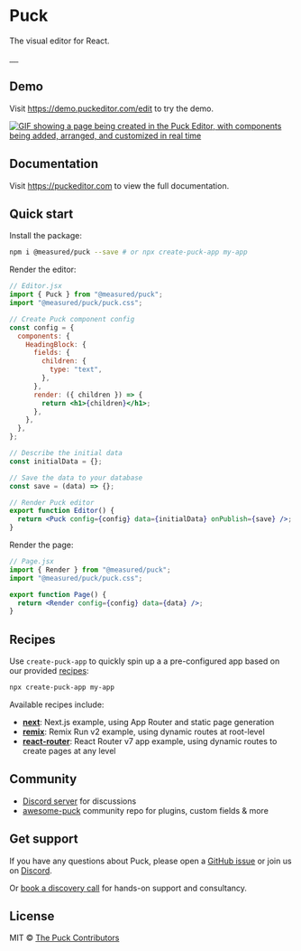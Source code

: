 # Puck

The visual editor for React.

<p align="left">
  <a aria-label="NPM version" href="https://www.npmjs.com/package/@measured/puck">
    <img alt="" src="https://img.shields.io/npm/v/@measured/puck.svg?style=for-the-badge&labelColor=000000">
  </a>
  <a aria-label="License" href="https://github.com/measuredco/puck/blob/main/LICENSE">
    <img alt="" src="https://img.shields.io/npm/l/@measured/puck.svg?style=for-the-badge&labelColor=000000">
  </a>
  <a aria-label="Join the community on Discord" href="https://discord.gg/D9e4E3MQVZ">
    <img alt="" src="https://img.shields.io/badge/Join%20the%20Discord-blueviolet.svg?style=for-the-badge&logo=Discord&labelColor=000000&logoWidth=20">
  </a>
  <a aria-label="Browse the awesome-puck community repo" href="https://github.com/measuredco/awesome-puck">
    <img alt="" src="https://img.shields.io/badge/repo-awesome--puck-fc60a8.svg?style=for-the-badge&labelColor=000000&logoWidth=20">
  </a>
  <a aria-label="Contributing guide" href="https://github.com/puckeditor/puck/blob/main/CONTRIBUTING.md">
    <img alt="" src="https://img.shields.io/badge/contributions-welcome-blue?style=for-the-badge&labelColor=000000">
  </a>
</p>

## Demo

Visit https://demo.puckeditor.com/edit to try the demo.

[![GIF showing a page being created in the Puck Editor, with components being added, arranged, and customized in real time](https://github.com/user-attachments/assets/916a29f2-8c8d-4c15-a7c7-6346efea26cb)](https://demo.puckeditor.com/edit)

## Documentation

Visit https://puckeditor.com to view the full documentation.

## Quick start

Install the package:

```sh
npm i @measured/puck --save # or npx create-puck-app my-app
```

Render the editor:

```jsx
// Editor.jsx
import { Puck } from "@measured/puck";
import "@measured/puck/puck.css";

// Create Puck component config
const config = {
  components: {
    HeadingBlock: {
      fields: {
        children: {
          type: "text",
        },
      },
      render: ({ children }) => {
        return <h1>{children}</h1>;
      },
    },
  },
};

// Describe the initial data
const initialData = {};

// Save the data to your database
const save = (data) => {};

// Render Puck editor
export function Editor() {
  return <Puck config={config} data={initialData} onPublish={save} />;
}
```

Render the page:

```jsx
// Page.jsx
import { Render } from "@measured/puck";
import "@measured/puck/puck.css";

export function Page() {
  return <Render config={config} data={data} />;
}
```

## Recipes

Use `create-puck-app` to quickly spin up a a pre-configured app based on our provided [recipes](https://github.com/measuredco/puck/tree/main/recipes):

```sh
npx create-puck-app my-app
```

Available recipes include:

- [**next**](https://github.com/measuredco/puck/tree/main/recipes/next): Next.js example, using App Router and static page generation
- [**remix**](https://github.com/measuredco/puck/tree/main/recipes/remix): Remix Run v2 example, using dynamic routes at root-level
- [**react-router**](https://github.com/measuredco/puck/tree/main/recipes/react-router): React Router v7 app example, using dynamic routes to create pages at any level

## Community

- [Discord server](https://discord.gg/D9e4E3MQVZ) for discussions
- [awesome-puck](https://github.com/measuredco/awesome-puck) community repo for plugins, custom fields & more

## Get support

If you have any questions about Puck, please open a [GitHub issue](https://github.com/measuredco/puck/issues) or join us on [Discord](https://discord.gg/D9e4E3MQVZ).

Or [book a discovery call](https://app.cal.com/chrisvxd/puck-enquiry/) for hands-on support and consultancy.

## License

MIT © [The Puck Contributors](https://github.com/measuredco/puck/graphs/contributors)
